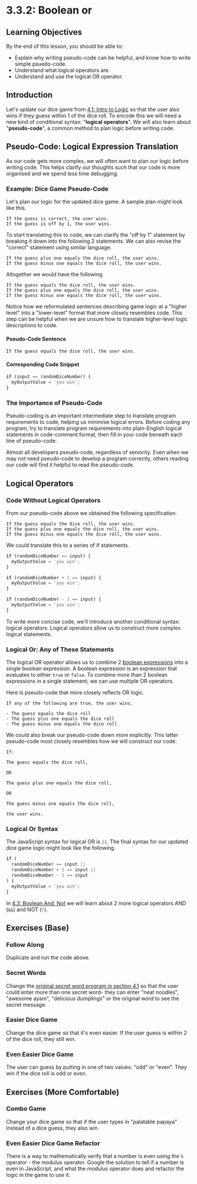 # 3.3.2: Boolean or&#x20;

## Learning Objectives

By the end of this lesson, you should be able to:

* Explain why writing pseudo-code can be helpful, and know how to write simple psuedo-code.
* Understand what logical operators are.
* Understand and use the logical OR operator.

## Introduction

Let's update our dice game from [4.1: Intro to Logic](../3.2-conditionals/#dice-game) so that the user also wins if they guess within 1 of the dice roll. To encode this we will need a new kind of conditional syntax: "**logical operators**". We will also learn about "**pseudo-code**", a common method to plan logic before writing code.

## Pseudo-Code: Logical Expression Translation

As our code gets more complex, we will often want to plan our logic before writing code. This helps clarify our thoughts such that our code is more organised and we spend less time debugging.

### Example: Dice Game Pseudo-Code

Let's plan our logic for the updated dice game. A sample plan might look like this.

```
If the guess is correct, the user wins.
If the guess is off by 1, the user wins.
```

To start translating this to code, we can clarify the "off by 1" statement by breaking it down into the following 2 statements. We can also revise the "correct" statement using similar language.

```
If the guess plus one equals the dice roll, the user wins.
If the guess minus one equals the dice roll, the user wins.
```

Altogether we would have the following.

```
If the guess equals the dice roll, the user wins.
If the guess plus one equals the dice roll, the user wins.
If the guess minus one equals the dice roll, the user wins.
```

Notice how we reformulated sentences describing game logic at a "higher level" into a "lower-level" format that more closely resembles code. This step can be helpful when we are unsure how to translate higher-level logic descriptions to code.

#### Pseudo-Code Sentence

```
If the guess equals the dice roll, the user wins.
```

#### Corresponding Code Snippet

```javascript
if (input == randomDiceNumber) {
  myOutputValue = 'you win';
}
```

### The Importance of Pseudo-Code

Pseudo-coding is an important intermediate step to translate program requirements to code, helping us minimise logical errors. Before coding any program, try to translate program requirements into plain-English logical statements in code-comment format, then fill in your code beneath each line of pseudo-code.

Almost all developers pseudo-code, regardless of seniority. Even when we may not need pseudo-code to develop a program correctly, others reading our code will find it helpful to read the pseudo-code.

## Logical Operators

### Code Without Logical Operators

From our pseudo-code above we obtained the following specification.

```
If the guess equals the dice roll, the user wins.
If the guess plus one equals the dice roll, the user wins.
If the guess minus one equals the dice roll, the user wins.
```

We could translate this to a series of if statements.

```javascript
if (randomDiceNumber == input) {
  myOutputValue = 'you win';
}

if (randomDiceNumber + 1 == input) {
  myOutputValue = 'you win';
}

if (randomDiceNumber - 1 == input) {
  myOutputValue = 'you win';
}
```

To write more concise code, we'll introduce another conditional syntax: logical operators. Logical operators allow us to construct more complex logical statements.

### Logical Or: Any of These Statements

The logical OR operator allows us to combine 2 [boolean expressions](https://en.wikipedia.org/wiki/Boolean\_expression) into a single boolean expression. A boolean expression is an expression that evaluates to either `true` or `false`. To combine more than 2 boolean expressions in a single statement, we can use multiple OR operators.

Here is pseudo-code that more closely reflects OR logic.

```
If any of the following are true, the user wins.

- The guess equals the dice roll
- The guess plus one equals the dice roll
- The guess minus one equals the dice roll
```

We could also break our pseudo-code down more explicitly. This latter pseudo-code most closely resembles how we will construct our code.

```
If:

The guess equals the dice roll,

OR

The guess plus one equals the dice roll,

OR

The guess minus one equals the dice roll,

the user wins.
```

### Logical Or Syntax

The JavaScript syntax for logical OR is `||`. The final syntax for our updated dice game logic might look like the following.

```javascript
if (
  randomDiceNumber == input ||
  randomDiceNumber + 1 == input ||
  randomDiceNumber - 1 == input
) {
  myOutputValue = 'you win';
}
```

In [4.3: Boolean And, Not](3.3.3-boolean-and-not.md) we will learn about 2 more logical operators AND (`&&`) and NOT (`!`).

## Exercises (Base)

### Follow Along

Duplicate and run the code above.

### **Secret Words**

Change the [original secret word program in section 4.1](https://basics.rocketacademy.co/6-conditional-logic/6.1-intro-to-logic#simple-conditional-example-secret-phrase) so that the user could enter more than one secret word- they can enter "neat noodles", "awesome ayam", "delicious dumplings" or the original word to see the secret message.

### **Easier Dice Game**

Change the dice game so that it's even easier. If the user guess is within 2 of the dice roll, they still win.

### **Even Easier Dice Game**

The user can guess by putting in one of two values: "odd" or "even". They win if the dice roll is odd or even.

## Exercises (More Comfortable)

### **Combo Game**

Change your dice game so that if the user types in "palatable papaya" instead of a dice guess, they also win.

### **Even Easier Dice Game Refactor**

There is a way to mathematically verify that a number is even using the `%` operator - the modulus operator. Google the solution to tell if a number is even in JavaScript, and what the modulus operator does and refactor the logic in the game to use it.
